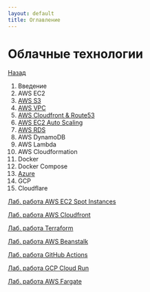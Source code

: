 ```yaml
---
layout: default
title: Оглавление
---
```


# Облачные технологии

[Назад](../)

1. Введение
2. AWS EC2
3. [AWS S3](./3_aws_s3)
4. [AWS VPC](./4_aws_vpc)
5. [AWS Cloudfront & Route53](./5_aws_cloudfront)
6. [AWS EC2 Auto Scaling](./6_aws_autoscale)
7. [AWS RDS](./7_aws_rds)
8. AWS DynamoDB
9. AWS Lambda
10. AWS Cloudformation
11. Docker
12. Docker Compose
13. [Azure](./13_azure)
14. GCP
15. Cloudflare

[Лаб. работа AWS EC2 Spot Instances](./aws_spot)

[Лаб. работа AWS Cloudfront](./aws_cloudfront)

[Лаб. работа Terraform](./terraform/)

[Лаб. работа AWS Beanstalk](./aws_beanstalk)

[Лаб. работа GitHub Actions](./gh_actions)

[Лаб. работа GCP Cloud Run](./gcp_cloud_run)

[Лаб. работа AWS Fargate](./aws_fargate)

